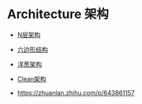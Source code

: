 # Architecture 架构

- [N层架构](N-Tiers-N层架构.MD)
- [六边形结构]()
- [洋葱架构](Onion-Architecture-洋葱架构.MD)
- [Clean架构]()


- https://zhuanlan.zhihu.com/p/643861157
